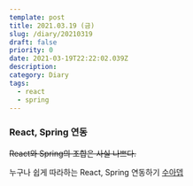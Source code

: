 ```yaml
---
template: post
title: 2021.03.19 (금)
slug: /diary/20210319
draft: false
priority: 0
date: 2021-03-19T22:22:02.039Z
description:
category: Diary
tags:
  - react
  - spring
---
```


### React, Spring 연동

~~React와 Spring의 조합은 사실 나쁘다.~~

누구나 쉽게 따라하는 React, Spring 연동하기 [수아뎁](https://joshua-dev-story.blogspot.com/2020/01/react-spring.html)

